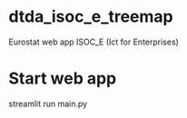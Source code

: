 # dtda_isoc_e_treemap
Eurostat web app ISOC_E (Ict for Enterprises)


# Start web app
streamlit run main.py
